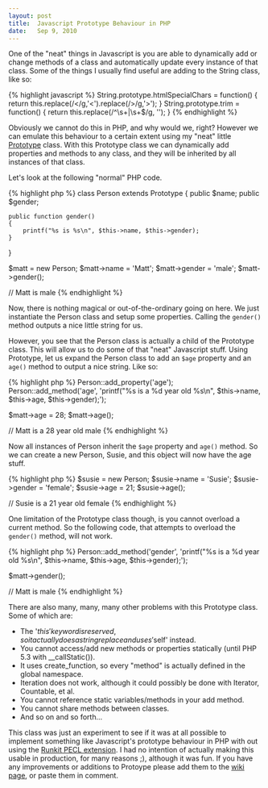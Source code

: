 ```yaml
---
layout: post
title:  Javascript Prototype Behaviour in PHP
date:   Sep 9, 2010
---
```


One of the "neat" things in Javascript is you are able to dynamically add or change methods of a
class and automatically update every instance of that class. Some of the things I usually find
useful are adding to the String class, like so:

{% highlight javascript %}
String.prototype.htmlSpecialChars = function() {
    return this.replace(/\</g,'&#060;').replace(/\>/g,'&#062;');
}
String.prototype.trim = function() {
    return this.replace(/^\s+|\s+$/g, '');
}
{% endhighlight %}

Obviously we cannot do this in PHP, and why would we, right? However we can emulate this behaviour
to a certain extent using my "neat" little [Prototype](http://pastoid.com/9n+) class. With this
Prototype class we can dynamically add properties and methods to any class, and they will be
inherited by all instances of that class.

Let's look at the following "normal" PHP code.

{% highlight php %}
class Person extends Prototype
{
    public $name;
    public $gender;

    public function gender()
    {
        printf("%s is %s\n", $this->name, $this->gender);
    }
}

$matt = new Person;
$matt->name = 'Matt';
$matt->gender = 'male';
$matt->gender();

// Matt is male
{% endhighlight %}

Now, there is nothing magical or out-of-the-ordinary going on here. We just instantiate the Person
class and setup some properties. Calling the <code class="highlight php">gender()</code> method
outputs a nice little string for us.

However, you see that the Person class is actually a child of the Prototype class. This will allow
us to do some of that "neat" Javascript stuff. Using Prototype, let us expand the Person class to
add an `$age` property and an `age()` method to output a nice string. Like so:

{% highlight php %}
Person::add_property('age');
Person::add_method('age', 'printf("%s is a %d year old %s\n", $this->name, $this->age, $this->gender);');

$matt->age = 28;
$matt->age();

// Matt is a 28 year old male
{% endhighlight %}

Now all instances of Person inherit the `$age` property and `age()` method. So we can create a new
Person, Susie, and this object will now have the age stuff.

{% highlight php %}
$susie = new Person;
$susie->name = 'Susie';
$susie->gender = 'female';
$susie->age = 21;
$susie->age();

// Susie is a 21 year old female
{% endhighlight %}

One limitation of the Prototype class though, is you cannot overload a current method. So the
following code, that attempts to overload the <code class="highlight php">gender()</code> method,
will not work.

{% highlight php %}
Person::add_method('gender', 'printf("%s is a %d year old %s\n", $this->name, $this->age, $this->gender);');

$matt->gender();

// Matt is male
{% endhighlight %}

There are also many, many, many other problems with this Prototype class. Some of which are:

- The '$this' keyword is reserved, so it actually does a string replace and uses '$self' instead.
- You cannot access/add new methods or properties statically (until PHP 5.3 with \_\_callStatic()).
- It uses create\_function, so every "method" is actually defined in the global namespace.
- Iteration does not work, although it could possibly be done with Iterator, Countable, et al.
- You cannot reference static variables/methods in your add method.
- You cannot share methods between classes.
- And so on and so forth...

This class was just an experiment to see if it was at all possible to implement something like
Javascript's prototype behaviour in PHP with out using the
[Runkit PECL extension](http://pecl.php.net/package/runkit). I had no intention of actually making
this usable in production, for many reasons ;), although it was fun. If you have any improvements or
additions to Protoype please add them to the [wiki page](http://mattread.org/PHPPrototype), or paste
them in comment.
